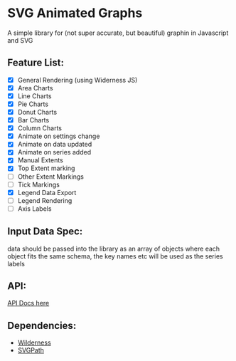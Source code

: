 # SVG Animated Graphs

A simple library for (not super accurate, but beautiful) graphin in Javascript and SVG

## Feature List:
- [x] General Rendering (using Widerness JS)
- [x] Area Charts
- [x] Line Charts
- [x] Pie Charts
- [x] Donut Charts
- [x] Bar Charts
- [x] Column Charts
- [x] Animate on settings change
- [x] Animate on data updated
- [x] Animate on series added
- [x] Manual Extents
- [x] Top Extent marking
- [ ] Other Extent Markings
- [ ] Tick Markings
- [x] Legend Data Export
- [ ] Legend Rendering
- [ ] Axis Labels
 
## Input Data Spec:

data should be passed into the library as an array of objects where each object fits the same schema,
the key names etc will be used as the series labels

## API:
[API Docs here](api.md)

## Dependencies:
 * [Wilderness](https://wilderness.now.sh/)
 * [SVGPath](https://github.com/fontello/svgpath)

